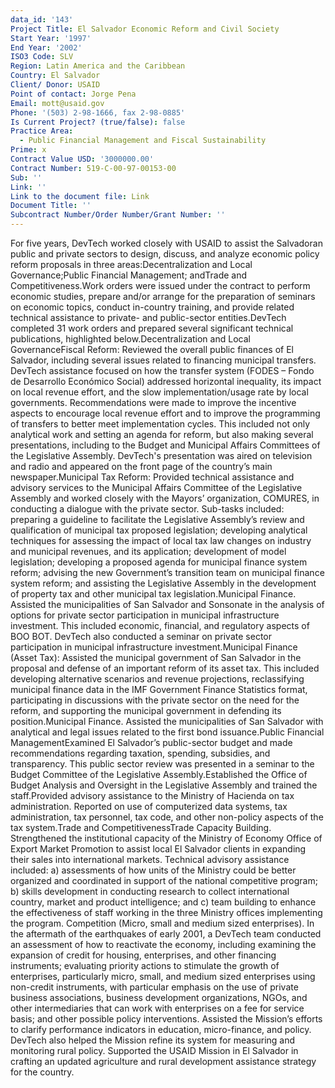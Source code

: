 ```yaml
---
data_id: '143'
Project Title: El Salvador Economic Reform and Civil Society
Start Year: '1997'
End Year: '2002'
ISO3 Code: SLV
Region: Latin America and the Caribbean
Country: El Salvador
Client/ Donor: USAID
Point of contact: Jorge Pena
Email: mott@usaid.gov
Phone: '(503) 2-98-1666, fax 2-98-0885'
Is Current Project? (true/false): false
Practice Area:
  - Public Financial Management and Fiscal Sustainability
Prime: x
Contract Value USD: '3000000.00'
Contract Number: 519-C-00-97-00153-00
Sub: ''
Link: ''
Link to the document file: Link
Document Title: ''
Subcontract Number/Order Number/Grant Number: ''
---
```


For five years, DevTech worked closely with USAID to assist the Salvadoran public and private sectors to design, discuss, and analyze economic policy reform proposals in three areas:Decentralization and Local Governance;Public Financial Management; andTrade and Competitiveness.Work orders were issued under the contract to perform economic studies, prepare and/or arrange for the preparation of seminars on economic topics, conduct in-country training, and provide related technical assistance to private- and public-sector entities.DevTech completed 31 work orders and prepared several significant technical publications, highlighted below.Decentralization and Local GovernanceFiscal Reform: Reviewed the overall public finances of El Salvador, including several issues related to financing municipal transfers. DevTech assistance focused on how the transfer system (FODES – Fondo de Desarrollo Económico Social) addressed horizontal inequality, its impact on local revenue effort, and the slow implementation/usage rate by local governments. Recommendations were made to improve the incentive aspects to encourage local revenue effort and to improve the programming of transfers to better meet implementation cycles. This included not only analytical work and setting an agenda for reform, but also making several presentations, including to the Budget and Municipal Affairs Committees of the Legislative Assembly. DevTech's presentation was aired on television and radio and appeared on the front page of the country’s main newspaper.Municipal Tax Reform: Provided technical assistance and advisory services to the Municipal Affairs Committee of the Legislative Assembly and worked closely with the Mayors’ organization, COMURES, in conducting a dialogue with the private sector. Sub-tasks included: preparing a guideline to facilitate the Legislative Assembly’s review and qualification of municipal tax proposed legislation; developing analytical techniques for assessing the impact of local tax law changes on industry and municipal revenues, and its application; development of model legislation; developing a proposed agenda for municipal finance system reform; advising the new Government’s transition team on municipal finance system reform; and assisting the Legislative Assembly in the development of property tax and other municipal tax legislation.Municipal Finance. Assisted the municipalities of San Salvador and Sonsonate in the analysis of options for private sector participation in municipal infrastructure investment. This included economic, financial, and regulatory aspects of BOO BOT. DevTech also conducted a seminar on private sector participation in municipal infrastructure investment.Municipal Finance (Asset Tax): Assisted the municipal government of San Salvador in the proposal and defense of an important reform of its asset tax. This included developing alternative scenarios and revenue projections, reclassifying municipal finance data in the IMF Government Finance Statistics format, participating in discussions with the private sector on the need for the reform, and supporting the municipal government in defending its position.Municipal Finance. Assisted the municipalities of San Salvador with analytical and legal issues related to the first bond issuance.Public Financial ManagementExamined El Salvador’s public-sector budget and made recommendations regarding taxation, spending, subsidies, and transparency. This public sector review was presented in a seminar to the Budget Committee of the Legislative Assembly.Established the Office of Budget Analysis and Oversight in the Legislative Assembly and trained the staff.Provided advisory assistance to the Ministry of Hacienda on tax administration. Reported on use of computerized data systems, tax administration, tax personnel, tax code, and other non-policy aspects of the tax system.Trade and CompetitivenessTrade Capacity Building. Strengthened the institutional capacity of the Ministry of Economy Office of Export Market Promotion to assist local El Salvador clients in expanding their sales into international markets. Technical advisory assistance included: a) assessments of how units of the Ministry could be better organized and coordinated in support of the national competitive program; b) skills development in conducting research to collect international country, market and product intelligence; and c) team building to enhance the effectiveness of staff working in the three Ministry offices implementing the program. Competition (Micro, small and medium sized enterprises). In the aftermath of the earthquakes of early 2001, a DevTech team conducted an assessment of how to reactivate the economy, including examining the expansion of credit for housing, enterprises, and other financing instruments; evaluating priority actions to stimulate the growth of enterprises, particularly micro, small, and medium sized enterprises using non-credit instruments, with particular emphasis on the use of private business associations, business development organizations, NGOs, and other intermediaries that can work with enterprises on a fee for service basis; and other possible policy interventions. Assisted the Mission’s efforts to clarify performance indicators in education, micro-finance, and policy. DevTech also helped the Mission refine its system for measuring and monitoring rural policy. Supported the USAID Mission in El Salvador in crafting an updated agriculture and rural development assistance strategy for the country.